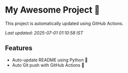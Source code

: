 # My Awesome Project 🚀

This project is automatically updated using GitHub Actions.

_Last updated: 2025-07-01 01:10:58 IST_

## Features
- Auto-update README using Python 🐍
- Auto Git push with GitHub Actions 🤖

